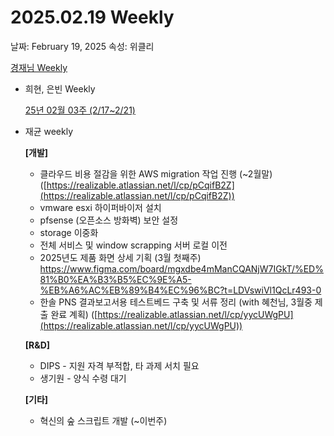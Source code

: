 # 2025.02.19 Weekly

날짜: February 19, 2025
속성: 위클리

[경재님 Weekly](%E1%84%80%E1%85%A7%E1%86%BC%E1%84%8C%E1%85%A2%E1%84%82%E1%85%B5%E1%86%B7%20Weekly%201a5e98ce7f71813abc09cdce63ed95fe.md)

- 희현, 은빈 Weekly
    
    [25년 02월 03주 (2/17~2/21)](https://www.notion.so/25-02-03-2-17-2-21-19de98ce7f7180f8bd3fc7eba4949212?pvs=21) 
    
- 재균 weekly
    
    **[개발]**
    
    - 클라우드 비용 절감을 위한 AWS migration 작업 진행 (~2월말)
    ([https://realizable.atlassian.net/l/cp/pCqifB2Z](https://realizable.atlassian.net/l/cp/pCqifB2Z))
    - vmware esxi 하이퍼바이저 설치
    - pfsense (오픈소스 방화벽) 보안 설정
    - storage 이중화
    - 전체 서비스 및 window scrapping 서버 로컬 이전
    - 2025년도 제품 화면 상세 기획 (3월 첫째주)
    https://www.figma.com/board/mgxdbe4mManCQANjW7IGkT/%ED%81%B0%EA%B3%B5%EC%9E%A5-%EB%A6%AC%EB%89%B4%EC%96%BC?t=LDVswiVl1QcLr493-0
    - 한솔 PNS 결과보고서용 테스트베드 구축 및 서류 정리 (with 혜천님, 3월중 제출 완료 계획)
    ([https://realizable.atlassian.net/l/cp/yycUWgPU](https://realizable.atlassian.net/l/cp/yycUWgPU))
    
    **[R&D]**
    
    - DIPS - 지원 자격 부적합, 타 과제 서치 필요
    - 생기원 - 양식 수령 대기
    
    **[기타]**
    
    - 혁신의 숲 스크립트 개발 (~이번주)